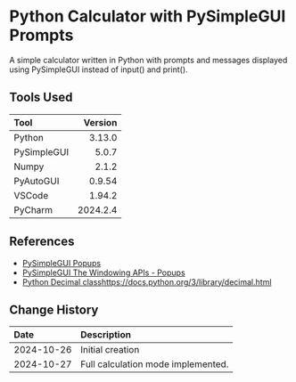 # Python Calculator with PySimpleGUI Prompts
A simple calculator written in Python with prompts and messages displayed using PySimpleGUI
instead of input() and print().

## Tools Used

| Tool        |  Version |
|:------------|---------:|
| Python      |   3.13.0 |
| PySimpleGUI |    5.0.7 |
| Numpy       |    2.1.2 |
| PyAutoGUI   |   0.9.54 |
| VSCode      |   1.94.2 |
| PyCharm     | 2024.2.4 |

## References
* [PySimpleGUI Popups](https://docs.pysimplegui.com/en/latest/documentation/module/popups/)
* [PySimpleGUI The Windowing APIs - Popups](https://docs.pysimplegui.com/en/latest/documentation/quick_start/windowing_apis_popup_windows/)
* [Python Decimal class]()https://docs.python.org/3/library/decimal.html

## Change History

| Date       | Description                        |
|:-----------|:-----------------------------------|
| 2024-10-26 | Initial creation                   |
| 2024-10-27 | Full calculation mode implemented. |
